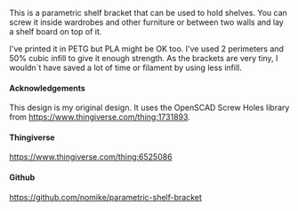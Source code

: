 This is a parametric shelf bracket that can be used to hold shelves. You can screw it inside wardrobes and other furniture or between two walls and lay a shelf board on top of it.

I've printed it in PETG but PLA might be OK too.
I've used 2 perimeters and 50% cubic infill to give it enough strength. As the brackets are very tiny, I wouldn´t  have saved a lot of time or filament by using less infill.

#### Acknowledgements

This design is my original design. It uses the OpenSCAD Screw Holes library from <https://www.thingiverse.com/thing:1731893>.

#### Thingiverse

<https://www.thingiverse.com/thing:6525086>

#### Github

<https://github.com/nomike/parametric-shelf-bracket>
